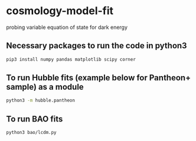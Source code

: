 # cosmology-model-fit
probing variable equation of state for dark energy

## Necessary packages to run the code in python3
```bash
pip3 install numpy pandas matplotlib scipy corner
```

## To run Hubble fits (example below for Pantheon+ sample) as a module
```bash
python3 -m hubble.pantheon
```

## To run BAO fits
```bash
python3 bao/lcdm.py
```
